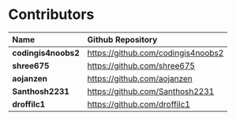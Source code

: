 # Contributors

| Name                     | Github Repository                                |
|:-------------------------|:-------------------------------------------------|
| **codingis4noobs2**      | <https://github.com/codingis4noobs2>             |
| **shree675**             | <https://github.com/shree675>                    |
| **aojanzen**             | <https://github.com/aojanzen>                    |
| **Santhosh2231**         | https://github.com/Santhosh2231                  |             
| **droffilc1**            | https://github.com/droffilc1                     |